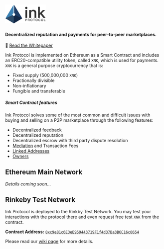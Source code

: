 # <img src="https://raw.githubusercontent.com/InkProtocol/press-kit/master/images/logo.png" height="60">

#### Decentralized reputation and payments for peer-to-peer marketplaces.

:bookmark_tabs: [Read the Whitepaper](https://paywithink.com/wp-content/uploads/2018/01/Ink_Protocol_Whitepaper_V6_Listia_Inc.pdf)

Ink Protocol is implemented on Ethereum as a Smart Contract and includes an ERC20-compatible utility token, called `XNK`, which is used for payments. `XNK` is a general purpose cryptocurrency that is:

- Fixed supply (500,000,000 `XNK`)
- Fractionally divisible
- Non-inflationary
- Fungible and transferable

##### Smart Contract features

Ink Protocol solves some of the most common and difficult issues with buying and selling on a P2P marketplace through the following features:

- Decentralized feedback
- Decentralized reputation
- Decentralized escrow with third party dispute resolution
- [Mediation](https://github.com/InkProtocol/ink-protocol/wiki/Mediation) and Transaction Fees
- [Linked Addresses](https://github.com/InkProtocol/ink-protocol/wiki/Linked-Addresses)
- [Owners](https://github.com/InkProtocol/ink-protocol/wiki/Owners)

## Ethereum Main Network

*Details coming soon...*

## Rinkeby Test Network

Ink Protocol is deployed to the Rinkby Test Network. You may test your interactions with the protocol there and even request free test `XNK` from the contract.

**Contract Address:** [`0xc9e81c6E3eE959443719F1f4d37Ba3B6C16c0654`](https://rinkeby.etherscan.io/address/0xc9e81c6e3ee959443719f1f4d37ba3b6c16c0654)

Please read our [wiki page](https://github.com/InkProtocol/ink-protocol/wiki/Rinkeby-Test-Network) for more details.
